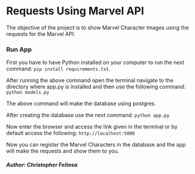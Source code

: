 # Requests Using Marvel API
The objective of the project is to show Marvel Character Images using the requests for the Marvel API.
<br>
### Run App
First you have to have Python installed on your computer to run the next command:
```pip install requirements.txt```.
<br>

After running the above command open the terminal navigate to the directory where app.py is installed and then use the following command:
```python models.py```
<br>

The above command will make the database using postgres.
<br>

After creating the database use the next command:
```python app.py```

Now enter the browser and access the link given in the terminal or by default access the following:
```http://localhost:5000```
<br>

Now you can register the Marvel Characters in the database and the app will make the requests and show them to you. 

##### Author: *_Christopher Feitosa_*
